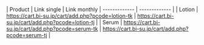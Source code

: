 | Product  | Link single | Link monthly
| ------------- | ------------- |
| Lotion  | https://cart.bi-su.jp/cart/add.php?pcode=lotion-tk  | https://cart.bi-su.jp/cart/add.php?pcode=lotion-tj |
| Serum  | https://cart.bi-su.jp/cart/add.php?pcode=serum-tk  | https://cart.bi-su.jp/cart/add.php?pcode=serum-tj |
